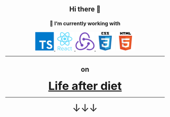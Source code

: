 <div align="center">
  <h2>Hi there 👋</h2>
<h3> 🔭 I’m currently working with</h3>
<p><a href="https://babeljs.io/" target="_blank">
  <img src="https://raw.githubusercontent.com/devicons/devicon/master/icons/typescript/typescript-original.svg" alt="typescript" width="60" height="60"/> </a> <a href="https://jestjs.io" target="_blank"> 
  <img src="https://raw.githubusercontent.com/devicons/devicon/master/icons/react/react-original-wordmark.svg" alt="react" width="60" height="60"/> </a> <a href="https://redux.js.org" target="_blank"> 
  <img src="https://raw.githubusercontent.com/devicons/devicon/master/icons/redux/redux-original.svg" alt="redux" width="60" height="60"/> </a>
  <img src="https://raw.githubusercontent.com/devicons/devicon/master/icons/css3/css3-original-wordmark.svg" alt="css3" width="60" height="60"/> </a> <a href="https://git-scm.com/" target="_blank"> 
  <img src="https://raw.githubusercontent.com/devicons/devicon/master/icons/html5/html5-original-wordmark.svg" alt="html5" width="60" height="60"/> </a> 
</p><hr/>
<h2>on</h2>
<a style="font-size: 36px;" href="https://aleks164.github.io/Life_after_diet/"><strong>Life after diet</strong></a>
<hr/>
<div style="font-size: 32px;"><span >&#8595;</span><span>&#8595;</span><span>&#8595;</span></div>
</div>
